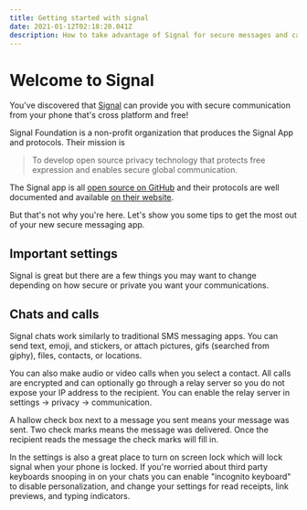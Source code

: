 ```yaml
---
title: Getting started with signal
date: 2021-01-12T02:18:20.041Z
description: How to take advantage of Signal for secure messages and calls
---
```

# Welcome to Signal
You've discovered that [Signal](https://signal.org/) can provide you with secure communication from your phone that's cross platform and free!

Signal Foundation is a non-profit organization that produces the Signal App and protocols.
Their mission is

> To develop open source privacy technology that protects free expression and enables secure global communication.

The Signal app is all [open source on GitHub](https://github.com/signalapp) and their protocols are well documented and available [on their website](https://signal.org/docs/).

But that's not why you're here.
Let's show you some tips to get the most out of your new secure messaging app.

## Important settings
Signal is great but there are a few things you may want to change depending on how secure or private you want your communications.



## Chats and calls
Signal chats work similarly to traditional SMS messaging apps.
You can send text, emoji, and stickers, or attach pictures, gifs (searched from giphy), files, contacts, or locations.

You can also make audio or video calls when you select a contact.
All calls are encrypted and can optionally go through a relay server so you do not expose your IP address to the recipient.
You can enable the relay server in settings -> privacy -> communication.

A hallow check box next to a message you sent means your message was sent.
Two check marks means the message was delivered.
Once the recipient reads the message the check marks will fill in.



In the settings is also a great place to turn on screen lock which will lock signal when your phone is locked.
If you're worried about third party keyboards snooping in on your chats you can enable "incognito keyboard" to disable personalization, and change your settings for read receipts, link previews, and typing indicators.

